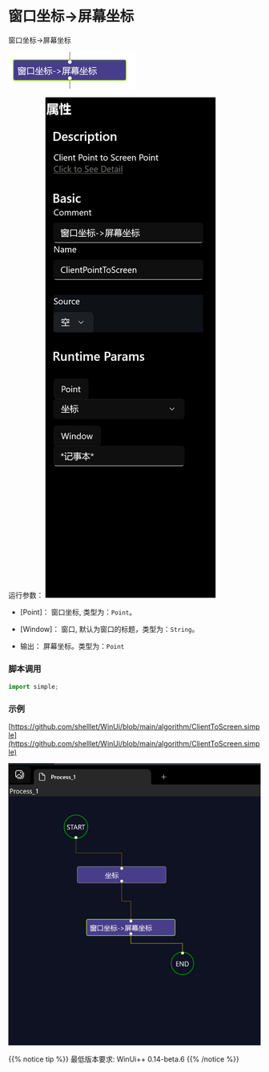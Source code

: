 # 窗口坐标->屏幕坐标 
窗口坐标->屏幕坐标

![action](./images/2022-11-17_184608.png ':size=90%')


运行参数：
![param](./images/2022-11-17_184756.png ':size=90%')


* [Point]： 窗口坐标, 类型为：`Point`。
* [Window]： 窗口, 默认为窗口的标题，类型为：`String`。

* 输出： 屏幕坐标。类型为：`Point`


### 脚本调用

```python
import simple;


```

### 示例

[https://github.com/shelllet/WinUi/blob/main/algorithm/ClientToScreen.simple](https://github.com/shelllet/WinUi/blob/main/algorithm/ClientToScreen.simple)

![preview](./images/2022-11-17_185020.png ':size=90%')


{{% notice tip %}}
最低版本要求: WinUi++ 0.14-beta.6 
{{% /notice %}}